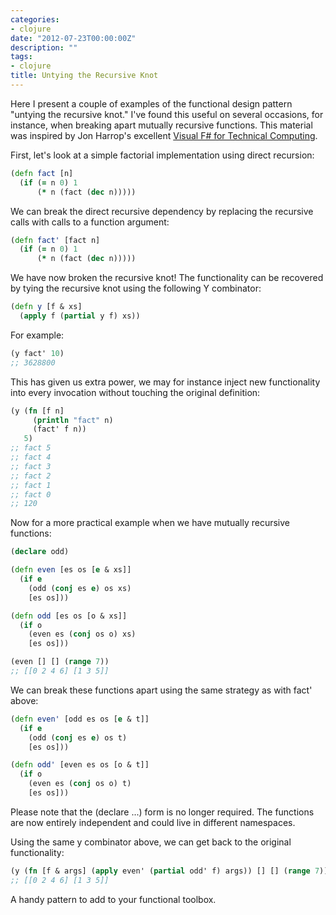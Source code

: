 ```yaml
---
categories:
- clojure
date: "2012-07-23T00:00:00Z"
description: ""
tags:
- clojure
title: Untying the Recursive Knot
---
```


Here I present a couple of examples of the functional design pattern "untying the recursive knot." I've found this useful on several occasions, for instance, when breaking apart mutually recursive functions. This material was inspired by Jon Harrop's excellent [Visual F# for Technical Computing](http://www.ffconsultancy.com/products/fsharp_for_technical_computing/).

First, let's look at a simple factorial implementation using direct recursion:
```clojure
(defn fact [n]
  (if (= n 0) 1
      (* n (fact (dec n)))))
```

We can break the direct recursive dependency by replacing the recursive calls with calls to a function argument:
```clojure
(defn fact' [fact n]
  (if (= n 0) 1
      (* n (fact (dec n)))))
```

We have now broken the recursive knot! The functionality can be recovered by tying the recursive knot using the following Y combinator:

```clojure
(defn y [f & xs]
  (apply f (partial y f) xs))
```

For example:
```clojure
(y fact' 10)
;; 3628800
```

This has given us extra power, we may for instance inject new functionality into every invocation without touching the original definition:

```clojure
(y (fn [f n]
     (println "fact" n)
     (fact' f n))
   5)
;; fact 5
;; fact 4
;; fact 3
;; fact 2
;; fact 1
;; fact 0
;; 120
```

Now for a more practical example when we have mutually recursive functions:

```clojure
(declare odd)

(defn even [es os [e & xs]]
  (if e
    (odd (conj es e) os xs)
    [es os]))

(defn odd [es os [o & xs]]
  (if o
    (even es (conj os o) xs)
    [es os]))

(even [] [] (range 7))
;; [[0 2 4 6] [1 3 5]]
```

We can break these functions apart using the same strategy as with fact' above:

```clojure
(defn even' [odd es os [e & t]]
  (if e
    (odd (conj es e) os t)
    [es os]))

(defn odd' [even es os [o & t]]
  (if o
    (even es (conj os o) t)
    [es os]))
```

Please note that the (declare ...) form is no longer required. The functions are now entirely independent and could live in different namespaces.

Using the same y combinator above, we can get back to the original functionality:

```clojure
(y (fn [f & args] (apply even' (partial odd' f) args)) [] [] (range 7))
;; [[0 2 4 6] [1 3 5]]
```

A handy pattern to add to your functional toolbox.
